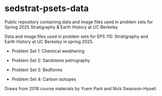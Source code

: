 # sedstrat-psets-data
Public repository containing data and image files used in problem sets for Spring 2025 Stratigraphy &amp; Earth History at UC Berkeley

Data and image files used in problem sets for EPS 115: Stratigraphy and Earth History at UC Berkeley in spring 2025.

* Problem Set 1: Chemical weathering

* Problem Set 2: Sandstone petrography

* Problem Set 3: Bedforms

* Problem Set 4: Carbon isotopes

Draws from 2018 course materials by Yuem Park and Nick Swanson-Hysell.
